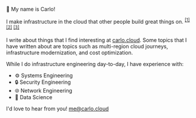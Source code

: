 👋  My name is Carlo!

I make infrastructure in the cloud that other people build great things on. <sup>[[1]](https://www.hackerone.com) [[2]](https://www.billgo.com)</sup> <sup>[[3]](https://www.nationbuilder.com)

I write about things that I find interesting at [carlo.cloud](https://carlo.cloud). Some topics that I have written about are topics such as multi-region cloud journeys, infrastructure modernization, and cost optimization.

While I do infrastructure engineering day-to-day, I have experience with:
* ⚙️ Systems Engineering
* 🔒 Security Engineering
* 🌐  Network Engineering
* 🥼  Data Science

I'd love to hear from you! [me@carlo.cloud](mailto:me@carlo.cloud)
